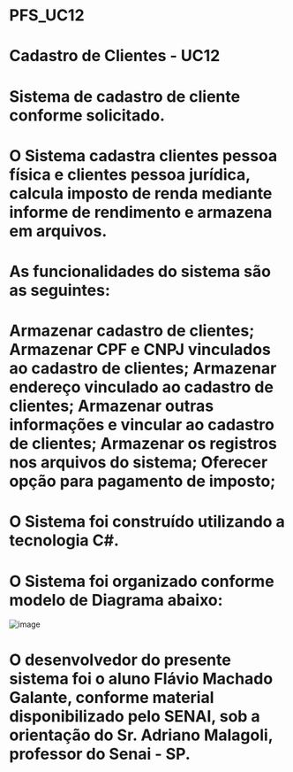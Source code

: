 # PFS_UC12

# Cadastro de Clientes - UC12

# Sistema de cadastro de cliente conforme solicitado.

# O Sistema cadastra clientes pessoa física e clientes pessoa jurídica, calcula imposto de renda mediante informe de rendimento e armazena em arquivos.
# As funcionalidades do sistema são as seguintes:
# Armazenar cadastro de clientes; Armazenar CPF e CNPJ vinculados ao cadastro de clientes; Armazenar endereço vinculado ao cadastro de clientes; Armazenar outras informações e vincular ao cadastro de clientes; Armazenar os registros nos arquivos do sistema; Oferecer opção para pagamento de imposto;

# O Sistema foi construído utilizando a tecnologia C#.

# O Sistema foi organizado conforme modelo de Diagrama abaixo:

![image](https://user-images.githubusercontent.com/109998820/229485765-793bc454-a60e-4845-b643-c2460d62713c.png)

# O desenvolvedor do presente sistema foi o aluno Flávio Machado Galante, conforme material disponibilizado pelo SENAI, sob a orientação do Sr. Adriano Malagoli, professor do Senai - SP.
